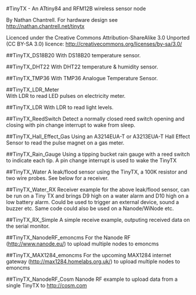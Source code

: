 #TinyTX - An ATtiny84 and RFM12B wireless sensor node

By Nathan Chantrell. For hardware design see http://nathan.chantrell.net/tinytx

Licenced under the Creative Commons Attribution-ShareAlike 3.0 Unported (CC BY-SA 3.0) licence: http://creativecommons.org/licenses/by-sa/3.0/


##TinyTX_DS18B20
With DS18B20 temperature sensor. 


##TinyTX_DHT22
With DHT22 temperature & humidity sensor.


##TinyTX_TMP36
With TMP36 Analogue Temperature Sensor.


##TinyTX_LDR_Meter  
With LDR to read LED pulses on electricity meter.


##TinyTX_LDR 
With LDR to read light levels.


##TinyTX_ReedSwitch
Detect a normally closed reed switch opening and closing with pin change interrupt to wake from sleep.


##TinyTX_Hall_Effect_Gas
Using an A3214EUA-T or A3213EUA-T Hall Effect Sensor to read the pulse magnet on a gas meter.


##TinyTX_Rain_Gauge
Using a tipping bucket rain gauge with a reed switch to indicate each tip. A pin change interrupt is used to wake the TinyTX


##TinyTX_Water
A leak/flood sensor using the TinyTX, a 100K resistor and two wire probes. See below for a receiver.


##TinyTX_Water_RX
Receiver example for the above leak/flood sensor, can be run on a Tiny TX and brings D9 high on a water alarm and D10 high on a low battery alarm. Could be used to trigger an external device, sound a buzzer etc. Same code could also be used on a Nanode/WiNode etc.


##TinyTX_RX_Simple
A simple receive example, outputing received data on the serial monitor. 


##TinyTX_NanodeRF_emoncms
For the Nanode RF (http://www.nanode.eu/) to upload multiple nodes to emoncms


##TinyTX_MAX1284_emoncms
For the upcoming MAX1284 internet gateway (http://max1284.homelabs.org.uk/) to upload multiple nodes to emoncms


##TinyTX_NanodeRF_Cosm
Nanode RF example to upload data from a single TinyTX to http://cosm.com

